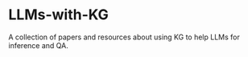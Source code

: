 # LLMs-with-KG
A collection of papers and resources about using KG to help LLMs for inference and QA. 
